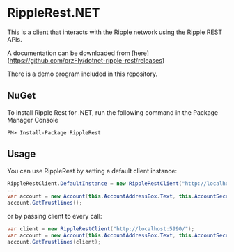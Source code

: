 RippleRest.NET
==============

This is a client that interacts with the Ripple network using the Ripple REST APIs.

A documentation can be downloaded from [here] (https://github.com/orzFly/dotnet-ripple-rest/releases)

There is a demo program included in this repository.

NuGet
-----
To install Ripple Rest for .NET, run the following command in the Package Manager Console

```
PM> Install-Package RippleRest
```

Usage
-----
You can use RippleRest by setting a default client instance:

```csharp
RippleRestClient.DefaultInstance = new RippleRestClient("http://localhost:5990/");
...
var account = new Account(this.AccountAddressBox.Text, this.AccountSecretBox.Text);
account.GetTrustlines();
```

or by passing client to every call:

```csharp
var client = new RippleRestClient("http://localhost:5990/");
var account = new Account(this.AccountAddressBox.Text, this.AccountSecretBox.Text);
account.GetTrustlines(client);
```
